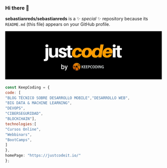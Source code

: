 ### Hi there 👋

**sebastianreds/sebastianreds** is a ✨ _special_ ✨ repository because its `README.md` (this file) appears on your GitHub profile.

![This is me](https://github.com/JustCodeItDeveloper/JustCodeItDeveloper/blob/main/logo.jpeg)
```javascript
const KeepCoding = {
code: [
"BLOG TÉCNICO SOBRE DESARROLLO MOBILE","DESARROLLO WEB",
"BIG DATA & MACHINE LEARNING",
"DEVOPS",
"CIBERSEGURIDAD",
"BLOCKCHAIN"],
technologies:[
"Cursos Online",
"Webbinars",
"BootCamps",
]
},
homePage: "https://justcodeit.io/"
};
``````

